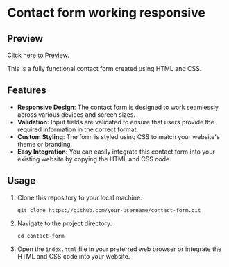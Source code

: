 # Contact form working responsive

## Preview

[Click here to Preview](https://contact-form-shashwat.netlify.app/).

This is a fully functional contact form created using HTML and CSS.

## Features

- **Responsive Design**: The contact form is designed to work seamlessly across various devices and screen sizes.
- **Validation**: Input fields are validated to ensure that users provide the required information in the correct format.
- **Custom Styling**: The form is styled using CSS to match your website's theme or branding.
- **Easy Integration**: You can easily integrate this contact form into your existing website by copying the HTML and CSS code.

## Usage

1. Clone this repository to your local machine:

    ```
    git clone https://github.com/your-username/contact-form.git
    ```

2. Navigate to the project directory:

    ```
    cd contact-form
    ```

3. Open the `index.html` file in your preferred web browser or integrate the HTML and CSS code into your website.

